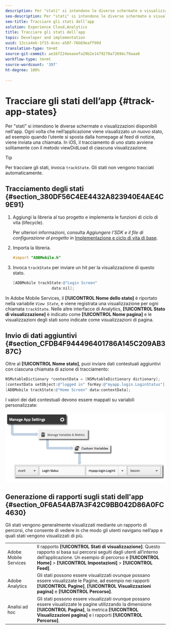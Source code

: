 ```yaml
---
description: Per "stati" si intendono le diverse schermate o visualizzazioni disponibili nell'app. Ogni volta che nell’applicazione viene visualizzato un nuovo stato, ad esempio quando l’utente si sposta dalla homepage al feed di notizie, viene inviata una chiamata. In iOS, il tracciamento di uno stato avviene solitamente con il metodo viewDidLoad di ciascuna visualizzazione.
seo-description: Per "stati" si intendono le diverse schermate o visualizzazioni disponibili nell'app. Ogni volta che nell’applicazione viene visualizzato un nuovo stato, ad esempio quando l’utente si sposta dalla homepage al feed di notizie, viene inviata una chiamata. In iOS, il tracciamento di uno stato avviene solitamente con il metodo viewDidLoad di ciascuna visualizzazione.
seo-title: Tracciare gli stati dell’app
solution: Experience Cloud,Analytics
title: Tracciare gli stati dell’app
topic: Developer and implementation
uuid: 12cca4eb-1f15-4cec-a58f-76b69eaff99d
translation-type: tm+mt
source-git-commit: ae16f224eeaeefa29b2e1479270a72694c79aaa0
workflow-type: tm+mt
source-wordcount: '397'
ht-degree: 100%

---
```



# Tracciare gli stati dell’app {#track-app-states}

Per &quot;stati&quot; si intendono le diverse schermate o visualizzazioni disponibili nell&#39;app. Ogni volta che nell’applicazione viene visualizzato un nuovo stato, ad esempio quando l’utente si sposta dalla homepage al feed di notizie, viene inviata una chiamata. In iOS, il tracciamento di uno stato avviene solitamente con il metodo viewDidLoad di ciascuna visualizzazione.

>[!TIP]
>
>Per tracciare gli stati, invoca `trackState`. Gli stati non vengono tracciati automaticamente.

## Tracciamento degli stati {#section_380DF56C4EE4432A823940E4AE4C9E91}

1. Aggiungi la libreria al tuo progetto e implementa le funzioni di ciclo di vita (lifecycle).

   Per ulteriori informazioni, consulta *Aggiungere l’SDK e il file di configurazione al progetto* in [Implementazione e ciclo di vita di base](/help/ios/getting-started/dev-qs.md).
1. Importa la libreria.

   ```objective-c
   #import "ADBMobile.h"
   ```

1. Invoca `trackState` per inviare un hit per la visualizzazione di questo stato.

   ```objective-c
   [ADBMobile trackState:@"Login Screen"  
                    data:nil];
   ```

In Adobe Mobile Services, il **[!UICONTROL Nome dello stato]** è riportato nella variabile *`View State`*, e viene registrata una visualizzazione per ogni chiamata `trackState`. Nelle altre interfacce di Analytics, **[!UICONTROL Stato di visualizzazione]** è indicato come **[!UICONTROL Nome pagina]** e le visualizzazioni degli stati sono indicate come visualizzazioni di pagina.

## Invio di dati aggiuntivi {#section_CFDB4F944496401786A145C209AB387C}

Oltre al **[!UICONTROL Nome stato]**, puoi inviare dati contestuali aggiuntivi con ciascuna chiamata di azione di tracciamento:

```objective-c
NSMutableDictionary *contextData = [NSMutableDictionary dictionary]; 
[contextData setObject:@"logged in" forKey:@"myapp.login.LoginStatus"]; 
[ADBMobile trackState:@"Home Screen" data:contextData];
```

I valori dei dati contestuali devono essere mappati su variabili personalizzate:

![](assets/map-variable-context-state.png)

## Generazione di rapporti sugli stati dell&#39;app {#section_0F6A54AB7A3F42C9BB042D86A0FC4630}

Gli stati vengono generalmente visualizzati mediante un rapporto di percorsi, che consente di vedere in che modo gli utenti navigano nell’app e quali stati vengono visualizzati di più.

|  |  |
|--- |--- |
| Adobe Mobile Services | Il rapporto **[!UICONTROL Stati di visualizzazione]**. Questo rapporto si basa sui percorsi seguiti dagli utenti all’interno dell’applicazione. Un esempio di percorso è **[!UICONTROL Home]** > **[!UICONTROL Impostazioni]** > **[!UICONTROL Feed]**. |
| Adobe Analytics | Gli stati possono essere visualizzati ovunque possano essere visualizzate le Pagine, ad esempio nei rapporti **[!UICONTROL Pagine]**, **[!UICONTROL Visualizzazioni pagina]** e **[!UICONTROL Percorso]**. |
| Analisi ad hoc | Gli stati possono essere visualizzati ovunque possano essere visualizzate le pagine utilizzando la dimensione **[!UICONTROL Pagina]**, la metrica **[!UICONTROL Visualizzazioni pagina]** e i rapporti **[!UICONTROL Percorso]**. |
